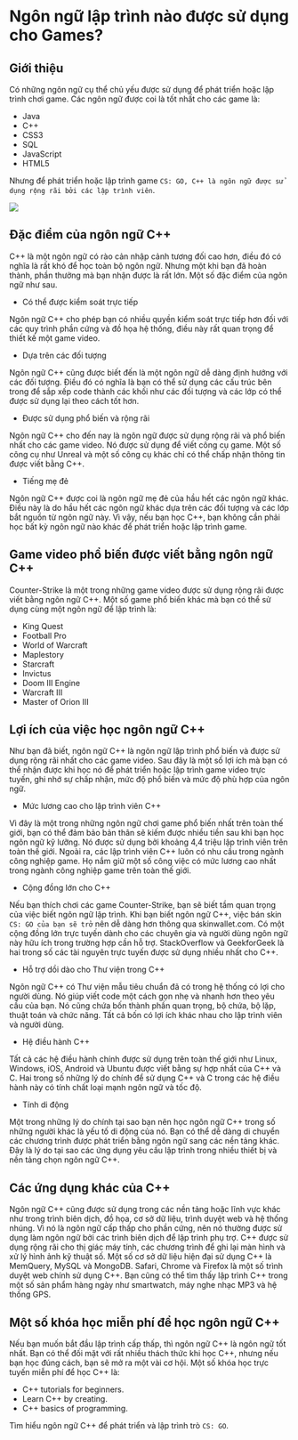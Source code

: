 # Ngôn ngữ lập trình nào được sử dụng cho Games?

## Giới thiệu

Có những ngôn ngữ cụ thể chủ yếu được sử dụng để phát triển hoặc lập trình chơi game. Các ngôn ngữ được coi là tốt nhất cho các game là:

- Java
- C++
- CSS3
- SQL
- JavaScript
- HTML5

Nhưng để phát triển hoặc lập trình game `CS: GO, C++ là ngôn ngữ được sử dụng rộng rãi bởi các lập trình viên`.

![](https://www.gamedesigning.org/wp-content/uploads/2017/03/Programming-Languages-for-Game-Development-1.jpg)

## Đặc điểm của ngôn ngữ C++

C++ là một ngôn ngữ có rào cản nhập cảnh tương đối cao hơn, điều đó có nghĩa là rất khó để học toàn bộ ngôn ngữ. Nhưng một khi bạn đã hoàn thành, phần thưởng mà bạn nhận được là rất lớn. Một số đặc điểm của ngôn ngữ như sau.

* Có thể được kiểm soát trực tiếp

Ngôn ngữ C++ cho phép bạn có nhiều quyền kiểm soát trực tiếp hơn đối với các quy trình phần cứng và đồ họa hệ thống, điều này rất quan trọng để thiết kế một game video.

* Dựa trên các đối tượng

Ngôn ngữ C++ cũng được biết đến là một ngôn ngữ dễ dàng định hướng với các đối tượng. Điều đó có nghĩa là bạn có thể sử dụng các cấu trúc bên trong để sắp xếp code thành các khối như các đối tượng và các lớp có thể được sử dụng lại theo cách tốt hơn.

* Được sử dụng phổ biến và rộng rãi

Ngôn ngữ C++ cho đến nay là ngôn ngữ được sử dụng rộng rãi và phổ biến nhất cho các game video. Nó được sử dụng để viết công cụ game. Một số công cụ như Unreal và một số công cụ khác chỉ có thể chấp nhận thông tin được viết bằng C++.

* Tiếng mẹ đẻ

Ngôn ngữ C++ được coi là ngôn ngữ mẹ đẻ của hầu hết các ngôn ngữ khác. Điều này là do hầu hết các ngôn ngữ khác dựa trên các đối tượng và các lớp bắt nguồn từ ngôn ngữ này. Vì vậy, nếu bạn học C++, bạn không cần phải học bất kỳ ngôn ngữ nào khác để phát triển hoặc lập trình game.

## Game video phổ biến được viết bằng ngôn ngữ C++

Counter-Strike là một trong những game video được sử dụng rộng rãi được viết bằng ngôn ngữ C++. Một số game phổ biến khác mà bạn có thể sử dụng cùng một ngôn ngữ để lập trình là:

- King Quest
- Football Pro
- World of Warcraft
- Maplestory
- Starcraft
- Invictus
- Doom III Engine
- Warcraft III
- Master of Orion III

## Lợi ích của việc học ngôn ngữ C++

Như bạn đã biết, ngôn ngữ C++ là ngôn ngữ lập trình phổ biến và được sử dụng rộng rãi nhất cho các game video. Sau đây là một số lợi ích mà bạn có thể nhận được khi học nó để phát triển hoặc lập trình game video trực tuyến, ghi nhớ sự chấp nhận, mức độ phổ biến và mức độ phù hợp của ngôn ngữ.

* Mức lương cao cho lập trình viên C++

Vì đây là một trong những ngôn ngữ chơi game phổ biến nhất trên toàn thế giới, bạn có thể đảm bảo bản thân sẽ kiếm được nhiều tiền sau khi bạn học ngôn ngữ kỹ lưỡng. Nó được sử dụng bởi khoảng 4,4 triệu lập trình viên trên toàn thế giới. Ngoài ra, các lập trình viên C++ luôn có nhu cầu trong ngành công nghiệp game. Họ nắm giữ một số công việc có mức lương cao nhất trong ngành công nghiệp game trên toàn thế giới.

* Cộng đồng lớn cho C++

Nếu bạn thích chơi các game Counter-Strike, bạn sẽ biết tầm quan trọng của việc biết ngôn ngữ lập trình. Khi bạn biết ngôn ngữ C++, việc bán skin `CS: GO của bạn sẽ trở` nên dễ dàng hơn thông qua skinwallet.com. Có một cộng đồng lớn trực tuyến dành cho các chuyên gia và người dùng ngôn ngữ này hữu ích trong trường hợp cần hỗ trợ. StackOverflow và GeekforGeek là hai trong số các tài nguyên trực tuyến được sử dụng nhiều nhất cho C++.

* Hỗ trợ dồi dào cho Thư viện trong C++

Ngôn ngữ C++ có Thư viện mẫu tiêu chuẩn đã có trong hệ thống có lợi cho người dùng. Nó giúp viết code một cách gọn nhẹ và nhanh hơn theo yêu cầu của bạn. Nó cũng chứa bốn thành phần quan trọng, bộ chứa, bộ lặp, thuật toán và chức năng. Tất cả bốn có lợi ích khác nhau cho lập trình viên và người dùng.

* Hệ điều hành C++

Tất cả các hệ điều hành chính được sử dụng trên toàn thế giới như Linux, Windows, iOS, Android và Ubuntu được viết bằng sự hợp nhất của C++ và C. Hai trong số những lý do chính để sử dụng C++ và C trong các hệ điều hành này có tính chất loại mạnh ngôn ngữ và tốc độ.

* Tính di động

Một trong những lý do chính tại sao bạn nên học ngôn ngữ C++ trong số những người khác là yếu tố di động của nó. Bạn có thể dễ dàng di chuyển các chương trình được phát triển bằng ngôn ngữ sang các nền tảng khác. Đây là lý do tại sao các ứng dụng yêu cầu lập trình trong nhiều thiết bị và nền tảng chọn ngôn ngữ C++.

## Các ứng dụng khác của C++

Ngôn ngữ C++ cũng được sử dụng trong các nền tảng hoặc lĩnh vực khác như trong trình biên dịch, đồ họa, cơ sở dữ liệu, trình duyệt web và hệ thống nhúng. Vì nó là ngôn ngữ cấp thấp cho phần cứng, nên nó thường được sử dụng làm ngôn ngữ bởi các trình biên dịch để lập trình phụ trợ. C++ được sử dụng rộng rãi cho thị giác máy tính, các chương trình để ghi lại màn hình và xử lý hình ảnh kỹ thuật số. Một số cơ sở dữ liệu hiện đại sử dụng C++ là MemQuery, MySQL và MongoDB. Safari, Chrome và Firefox là một số trình duyệt web chính sử dụng C++. Bạn cũng có thể tìm thấy lập trình C++ trong một số sản phẩm hàng ngày như smartwatch, máy nghe nhạc MP3 và hệ thống GPS.

## Một số khóa học miễn phí để học ngôn ngữ C++

Nếu bạn muốn bắt đầu lập trình cấp thấp, thì ngôn ngữ C++ là ngôn ngữ tốt nhất. Bạn có thể đối mặt với rất nhiều thách thức khi học C++, nhưng nếu bạn học đúng cách, bạn sẽ mở ra một vài cơ hội. Một số khóa học trực tuyến miễn phí để học C++ là:

- C++ tutorials for beginners.
- Learn C++ by creating.
- C++ basics of programming.

Tìm hiểu ngôn ngữ C++ để phát triển và lập trình trò `CS: GO`.
